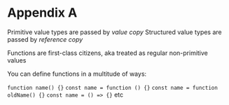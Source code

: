 # Appendix A

Primitive value types are passed by _value copy_
Structured value types are passed by _reference copy_

Functions are first-class citizens, aka treated as regular non-primitive values

You can define functions in a multitude of ways:

`function name() {}`
`const name = function () {}`
`const name = function oldName() {}`
`const name = () => {}`
etc

